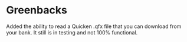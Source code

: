 # Greenbacks
Added the ability to read a Quicken .qfx file that you can download from your bank. It still is in testing and not 100% functional.
